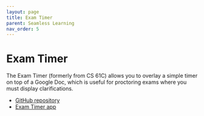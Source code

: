 ```yaml
---
layout: page
title: Exam Timer
parent: Seamless Learning
nav_order: 5
---
```


# Exam Timer

The Exam Timer (formerly from CS 61C) allows you to overlay a simple timer on top of a Google Doc, which is useful
for proctoring exams where you must display clarifications.

- [GitHub repository](https://github.com/berkeley-cdss/exam-timer)
- [Exam Timer app](https://exam-timer.com/)